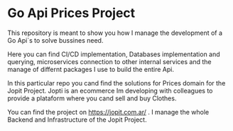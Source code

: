 # Go Api Prices Project

This repository is meant to show you how I manage the development of a Go Api`s to solve bussines need.

Here you can find CI/CD implementation, Databases implementation and querying, microservices connection to other internal services and the manage of differnt packages I use to build the entire Api.

In this particular repo you cand find the solutions for Prices domain for the Jopit Project. Jopti is an ecommerce Im developing with colleagues to provide a plataform where you cand sell and buy Clothes.

You can find the project on https://jopit.com.ar/ . I manage the whole Backend and Infrastructure of the Jopit Project.
